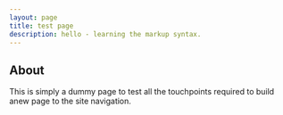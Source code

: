 ```yaml
---
layout: page
title: test page
description: hello - learning the markup syntax.
---
```

## About
This is simply a dummy page to test all the touchpoints required to build  anew page to the site navigation. 
